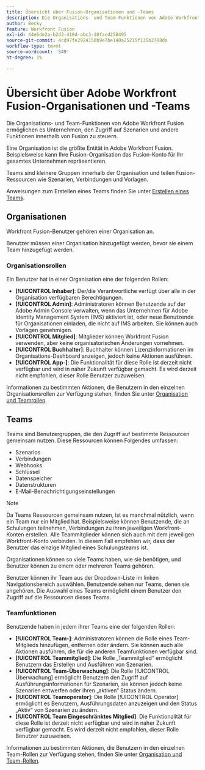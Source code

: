 ```yaml
---
title: Übersicht über Fusion-Organisationen und -Teams
description: Die Organisations- und Team-Funktionen von Adobe Workfront Fusion ermöglichen es Unternehmen, den Zugriff auf Szenarien und andere Funktionen innerhalb von Fusion zu steuern.
author: Becky
feature: Workfront Fusion
exl-id: 44e6de2a-b2d3-410d-abc3-10facd258495
source-git-commit: 4cd97fe2924150b9e7be140a25215f135b2788da
workflow-type: tm+mt
source-wordcount: '549'
ht-degree: 1%

---
```


# Übersicht über Adobe Workfront Fusion-Organisationen und -Teams

Die Organisations- und Team-Funktionen von Adobe Workfront Fusion ermöglichen es Unternehmen, den Zugriff auf Szenarien und andere Funktionen innerhalb von Fusion zu steuern.

Eine Organisation ist die größte Entität in Adobe Workfront Fusion. Beispielsweise kann Ihre Fusion-Organisation das Fusion-Konto für Ihr gesamtes Unternehmen repräsentieren.

Teams sind kleinere Gruppen innerhalb der Organisation und teilen Fusion-Ressourcen wie Szenarien, Verbindungen und Vorlagen.

Anweisungen zum Erstellen eines Teams finden Sie unter [Erstellen eines Teams](/help/workfront-fusion/set-up-and-manage-workfront-fusion/set-up-and-manage-orgs-and-teams/set-up-orgs-teams-and-users/create-a-team.md).

## Organisationen

Workfront Fusion-Benutzer gehören einer Organisation an.

Benutzer müssen einer Organisation hinzugefügt werden, bevor sie einem Team hinzugefügt werden.

### Organisationsrollen

Ein Benutzer hat in einer Organisation eine der folgenden Rollen:

* **[!UICONTROL Inhaber]**: Der/die Verantwortliche verfügt über alle in der Organisation verfügbaren Berechtigungen.
* **[!UICONTROL Admin]**: Administratoren können Benutzende auf der Adobe Admin Console verwalten, wenn das Unternehmen für Adobe Identity Management System (IMS) aktiviert ist, oder neue Benutzende für Organisationen einladen, die nicht auf IMS arbeiten. Sie können auch Vorlagen genehmigen.
* **[!UICONTROL Mitglied]**: Mitglieder können Workfront Fusion verwenden, aber keine organisatorischen Änderungen vornehmen.
* **[!UICONTROL Buchhalter]**: Buchhalter können Lizenzinformationen im Organisations-Dashboard anzeigen, jedoch keine Aktionen ausführen.
* **[!UICONTROL App-]**: Die Funktionalität für diese Rolle ist derzeit nicht verfügbar und wird in naher Zukunft verfügbar gemacht. Es wird derzeit nicht empfohlen, dieser Rolle Benutzer zuzuweisen.

Informationen zu bestimmten Aktionen, die Benutzern in den einzelnen Organisationsrollen zur Verfügung stehen, finden Sie unter [Organisation und Teamrollen](/help/workfront-fusion/references/licenses-and-roles/organization-roles.md).

## Teams

Teams sind Benutzergruppen, die den Zugriff auf bestimmte Ressourcen gemeinsam nutzen. Diese Ressourcen können Folgendes umfassen:

* Szenarios
* Verbindungen
* Webhooks
* Schlüssel
* Datenspeicher
* Datenstrukturen
* E-Mail-Benachrichtigungseinstellungen

>[!NOTE]
>
>Da Teams Ressourcen gemeinsam nutzen, ist es manchmal nützlich, wenn ein Team nur ein Mitglied hat. Beispielsweise können Benutzende, die an Schulungen teilnehmen, Verbindungen zu ihren jeweiligen Workfront-Konten erstellen. Alle Teammitglieder können sich auch mit dem jeweiligen Workfront-Konto verbinden. In diesem Fall empfehlen wir, dass der Benutzer das einzige Mitglied eines Schulungsteams ist.

Organisationen können so viele Teams haben, wie sie benötigen, und Benutzer können zu einem oder mehreren Teams gehören.

Benutzer können ihr Team aus der Dropdown-Liste im linken Navigationsbereich auswählen. Benutzende sehen nur Teams, denen sie angehören. Die Auswahl eines Teams ermöglicht einem Benutzer den Zugriff auf die Ressourcen dieses Teams.

### Teamfunktionen

Benutzende haben in jedem ihrer Teams eine der folgenden Rollen:

* **[!UICONTROL Team-]**: Administratoren können die Rolle eines Team-Mitglieds hinzufügen, entfernen oder ändern. Sie können auch alle Aktionen ausführen, die für die anderen Teamfunktionen verfügbar sind.
* **[!UICONTROL Teammitglied]**: Die Rolle „Teammitglied“ ermöglicht Benutzern das Erstellen und Ausführen von Szenarien.
* **[!UICONTROL Team-Überwachung]**: Die Rolle [!UICONTROL Überwachung] ermöglicht Benutzern den Zugriff auf Ausführungsinformationen für Szenarien, sie können jedoch keine Szenarien entwerfen oder ihren „aktiven“ Status ändern.
* **[!UICONTROL Teamoperator]**: Die Rolle [!UICONTROL Operator] ermöglicht es Benutzern, Ausführungsdaten anzuzeigen und den Status „Aktiv“ von Szenarien zu ändern.
* **[!UICONTROL Team Eingeschränktes Mitglied]**: Die Funktionalität für diese Rolle ist derzeit nicht verfügbar und wird in naher Zukunft verfügbar gemacht. Es wird derzeit nicht empfohlen, dieser Rolle Benutzer zuzuweisen.

Informationen zu bestimmten Aktionen, die Benutzern in den einzelnen Team-Rollen zur Verfügung stehen, finden Sie unter [Organisation und Team-Rollen](/help/workfront-fusion/references/licenses-and-roles/organization-roles.md).
